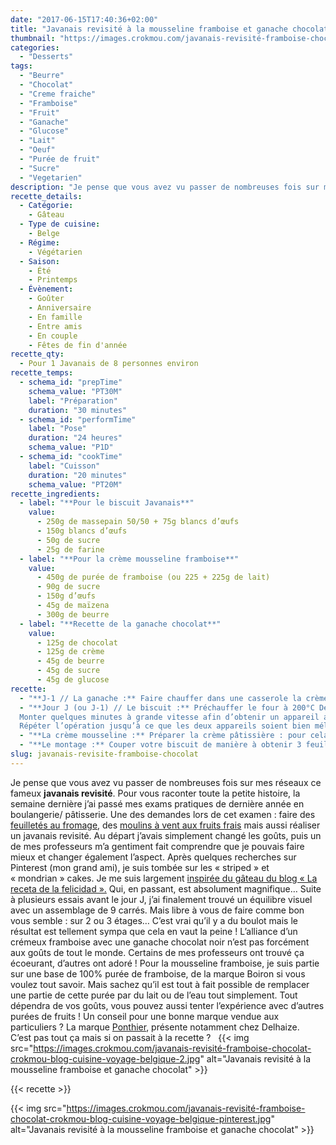 ```yaml
---
date: "2017-06-15T17:40:36+02:00"
title: "Javanais revisité à la mousseline framboise et ganache chocolat"
thumbnail: "https://images.crokmou.com/javanais-revisité-framboise-chocolat-crokmou-blog-cuisine-voyage-belgique-1.jpg"
categories:
  - "Desserts"
tags:
  - "Beurre"
  - "Chocolat"
  - "Creme fraiche"
  - "Framboise"
  - "Fruit"
  - "Ganache"
  - "Glucose"
  - "Lait"
  - "Oeuf"
  - "Purée de fruit"
  - "Sucre"
  - "Vegetarien"
description: "Je pense que vous avez vu passer de nombreuses fois sur mes réseaux ce fameux javanais revisité. Pour vous raconter toute la petite histoire..."
recette_details:
  - Catégorie:
    - Gâteau
  - Type de cuisine:
    - Belge
  - Régime:
    - Végétarien
  - Saison:
    - Été
    - Printemps
  - Évènement:
    - Goûter
    - Anniversaire
    - En famille
    - Entre amis
    - En couple
    - Fêtes de fin d'année
recette_qty:
  - Pour 1 Javanais de 8 personnes environ
recette_temps:
  - schema_id: "prepTime"
    schema_value: "PT30M"
    label: "Préparation"
    duration: "30 minutes"
  - schema_id: "performTime"
    label: "Pose"
    duration: "24 heures"
    schema_value: "P1D"
  - schema_id: "cookTime"
    label: "Cuisson"
    duration: "20 minutes"
    schema_value: "PT20M"
recette_ingredients:
  - label: "**Pour le biscuit Javanais**"
    value:
      - 250g de massepain 50/50 + 75g blancs d’œufs
      - 150g blancs d’œufs
      - 50g de sucre
      - 25g de farine
  - label: "**Pour la crème mousseline framboise**"
    value:
      - 450g de purée de framboise (ou 225 + 225g de lait)
      - 90g de sucre
      - 150g d’œufs
      - 45g de maïzena
      - 300g de beurre
  - label: "**Recette de la ganache chocolat**"
    value:
      - 125g de chocolat
      - 125g de crème
      - 45g de beurre
      - 45g de sucre
      - 45g de glucose
recette:
  - "**J-1 // La ganache :** Faire chauffer dans une casserole la crème, le sucre et le glucose jusqu’à ébullition. Verser sur le chocolat et mélanger bien à l’aide d’une spatule jusqu’à ce que le tout soit bien lisse Lorsque la ganache atteint les 30°C environ, ajouter le beurre pommade et mixer (en évitant les bulles d’air)"
  - "**Jour J (ou J-1) // Le biscuit :** Préchauffer le four à 200°C Délayer petit à petit au fouet le massepain et les 75g de blancs d’oeuf.
  Monter quelques minutes à grande vitesse afin d’obtenir un appareil aérien. Dans un autre cul de poule, monter le reste des blancs d’oeufs avec le sucre Une fois les blancs montés, en ajouter un peu dans le mélange à base de massepain. Mélanger à l’aide d’une corne puis ajouter de nouveau un peu de blancs d’oeufs montés.
  Répéter l’opération jusqu’à ce que les deux appareils soient bien mélangés (mais attention à ne pas faire retomber la mousse) Ajouter ensuite la farine délicatement et mélanger. Etaler l’appareil à biscuit de manière homogène sur des plaques recouvertes de papier sulfurisé (compter environ 400g par plaque 30x40cm) Enfourner pour 6 minutes environ. Le biscuit doit être doré et ne doit plus coller au doigt. Laisser refroidir sur une grille"
  - "**La crème mousseline :** Préparer la crème pâtissière : pour cela faire chauffer à ébullition la purée de framboise et la moitié du sucre** ** Dans un cul de poule, mélanger le reste du sucre et la maïzena. Ajouter ensuite les oeufs et bien mélanger Verser un peu de lait bouillant dans le mélange précédent, mélanger et reverser le tout dans la casserole avec le reste du lait. Bien fouetter la préparation pendant 1 à 2 minutes jusqu’à ce qu’elle épaississe. Verser sur une plaque recouverte de papier film, étaler et filmer au contact. Refroidir rapidement. Lorsque la crème est aux environs de 30°C, fouetter à petite vitesse le beurre pommade avec la crème pâtissière. Lorsque l’on utilise de la purée de framboise à 100%, il est normal d’avoir cette impression d’une crème un peu grainée mais tant que celle-ci est brillante et homogène, il n’y a pas de problème !"
  - "**Le montage :** Couper votre biscuit de manière à obtenir 3 feuilles de même largeur et longueur (même si la troisième est en plusieurs bouts. D’ailleurs si c’est le cas, je vous conseille de placer ces parties en deuxième couche) Sur la première couche de biscuit, appliquer une très fine couche de ganache, puis une couche de mousseline framboise. Appliquer par dessus une autre couche de biscuit et répéter la même opération que précédemment avec la ganache et la mousseline. Finir par une couche de biscuit et mettre le tout au congélateur le temps que le tout prenne pour une découpe plus facile. Découper des bandes de javanais de manière à ce que la largeur soit égale à la hauteur du biscuit. Pour le javanais présenté ici, mes bandes faisaient 2cm d’épaisseur soit un gâteau d’une hauteur de 6cm. Après la découpe, coller les bandes entre elles mais en les intercalant : une droite, une tournée, une droite. Monter en étage de la même manière. Ne pas hésiter à coller les bandes entres elles avec une très fine couche de mousseline. Une fois votre javanais monté, bien lisser le dessus et les côtés avec une fine couche de ganache (très fine car on va encore couler de la ganache par dessus après). Remettre au congélateur le temps que tout soit bien figé. Chauffer la ganache de manière à ce qu’elle soit assez liquide mais non chaude. Placer le javanais sur une grille, elle même placée sur une plaque propre. Couler la ganache sur le gâteau afin que celui-ci soit recouvert. Enlever l’excédent au dessus à l’aide d’une palette. Remettre au congélateur Couper les bords avant et arrière du javanais revisité et servir !"
slug: javanais-revisite-framboise-chocolat
---
```


Je pense que vous avez vu passer de nombreuses fois sur mes réseaux ce fameux **javanais revisité**. Pour vous raconter toute la petite histoire, la semaine dernière j’ai passé mes exams pratiques de dernière année en boulangerie/ pâtisserie. Une des demandes lors de cet examen : faire des [feuilletés au fromage](https://crokmou.com/2017/03/feuilletes-a-la-tomate-sechee-et-parmesan), des [moulins à vent aux fruits frais](https://crokmou.com/2017/05/moulins-a-vent-aux-fruits-frais) mais aussi réaliser un javanais revisité. Au départ j’avais simplement changé les goûts, puis un de mes professeurs m’a gentiment fait comprendre que je pouvais faire mieux et changer également l’aspect. Après quelques recherches sur Pinterest (mon grand ami), je suis tombée sur les « striped » et « mondrian » cakes. Je me suis largement [inspirée du gâteau du blog « La receta de la felicidad ».](http://www.larecetadelafelicidad.com/2016/02/mondrian-cake-pastel-rayado.html) Qui, en passant, est absolument magnifique… Suite à plusieurs essais avant le jour J, j’ai finalement trouvé un équilibre visuel avec un assemblage de 9 carrés. Mais libre à vous de faire comme bon vous semble : sur 2 ou 3 étages… C’est vrai qu’il y a du boulot mais le résultat est tellement sympa que cela en vaut la peine ! L’alliance d’un crémeux framboise avec une ganache chocolat noir n’est pas forcément aux goûts de tout le monde. Certains de mes professeurs ont trouvé ça écoeurant, d’autres ont adoré ! Pour la mousseline framboise, je suis partie sur une base de 100% purée de framboise, de la marque Boiron si vous voulez tout savoir. Mais sachez qu’il est tout à fait possible de remplacer une partie de cette purée par du lait ou de l’eau tout simplement. Tout dépendra de vos goûts, vous pouvez aussi tenter l’expérience avec d’autres purées de fruits ! Un conseil pour une bonne marque vendue aux particuliers ? La marque [Ponthier](http://www.ponthier.net), présente notamment chez Delhaize.   C’est pas tout ça mais si on passait à la recette ?   {{< img src="https://images.crokmou.com/javanais-revisité-framboise-chocolat-crokmou-blog-cuisine-voyage-belgique-2.jpg" alt="Javanais revisité à la mousseline framboise et ganache chocolat" >}}

{{< recette >}}  


{{< img src="https://images.crokmou.com/javanais-revisité-framboise-chocolat-crokmou-blog-cuisine-voyage-belgique-pinterest.jpg" alt="Javanais revisité à la mousseline framboise et ganache chocolat" >}}
